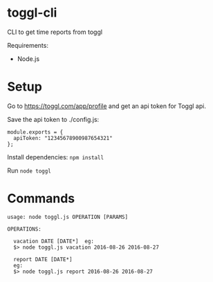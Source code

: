# toggl-cli
CLI to get time reports from toggl

Requirements:
- Node.js

# Setup

Go to https://toggl.com/app/profile and get an api token for Toggl api.

Save the api token to ./config.js:
```
module.exports = {
  apiToken: "12345678900987654321"
};
```

Install dependencies:
`npm install`

Run
`node toggl`

# Commands

```
usage: node toggl.js OPERATION [PARAMS]

OPERATIONS:

  vacation DATE [DATE*]  eg:
  $> node toggl.js vacation 2016-08-26 2016-08-27

  report DATE [DATE*]
  eg:
  $> node toggl.js report 2016-08-26 2016-08-27
```

